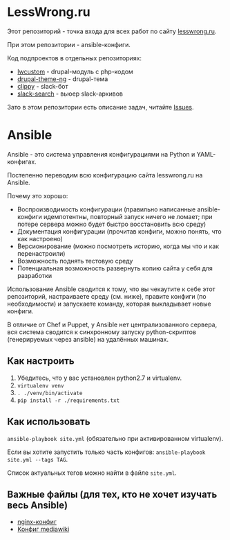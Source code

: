 # LessWrong.ru

Этот репозиторий - точка входа для всех работ по сайту [lesswrong.ru](http://lesswrong.ru).

При этом репозитории - ansible-конфиги.

Код подпроектов в отдельных репозиториях:

* [lwcustom](https://github.com/lesswrong-ru/lwcustom) - drupal-модуль с php-кодом
* [drupal-theme-ng](https://github.com/lesswrong-ru/drupal-theme-ng) - drupal-тема
* [clippy](https://github.com/lesswrong-ru/clippy) - slack-бот
* [slack-search](https://github.com/lesswrong-ru/slack-search) - вьюер slack-архивов

Зато в этом репозитории есть описание задач, читайте [Issues](https://github.com/lesswrong-ru/lesswrong-ru/issues).

# Ansible

Ansible - это система управления конфигурациями на Python и YAML-конфигах.

Постепенно переводим всю конфигурацию сайта lesswrong.ru на Ansible.

Почему это хорошо:

* Воспроизводимость конфигурации (правильно написанные ansible-конфиги идемпотентны, повторный запуск ничего не ломает; при потере сервера можно будет быстро восстановить всю среду)
* Документация конфигурации (прочитав конфиги, можно понять, что как настроено)
* Версионирование (можно посмотреть историю, когда мы что и как перенастроили)
* Возможность поднять тестовую среду
* Потенциальная возможность развернуть копию сайта у себя для разработки

Использование Ansible сводится к тому, что вы чекаутите к себе этот репозиторий, настраиваете среду (см. ниже), правите конфиги (по необходимости) и запускаете команду, которая выкладывает новые конфиги.

В отличие от Chef и Puppet, у Ansible нет централизованного сервера, вся система сводится к синхронному запуску python-скриптов (генерируемых через ansible) на удалённых машинах.

## Как настроить

1. Убедитесь, что у вас установлен python2.7 и virtualenv.
2. `virtualenv venv`
3. `. ./venv/bin/activate`
4. `pip install -r ./requirements.txt`

## Как использовать

`ansible-playbook site.yml` (обязательно при активированном virtualenv).

Если вы хотите запустить только часть конфигов: `ansible-playbook site.yml --tags TAG`.

Список актуальных тегов можно найти в файле `site.yml`.

## Важные файлы (для тех, кто не хочет изучать весь Ansible)

* [nginx-конфиг](/lesswrong-ru/lesswrong-ru/blob/master/roles/website/templates/nginx)
* [Конфиг mediawiki](/lesswrong-ru/lesswrong-ru/blob/master/roles/wiki/templates/LocalSettings.php)
